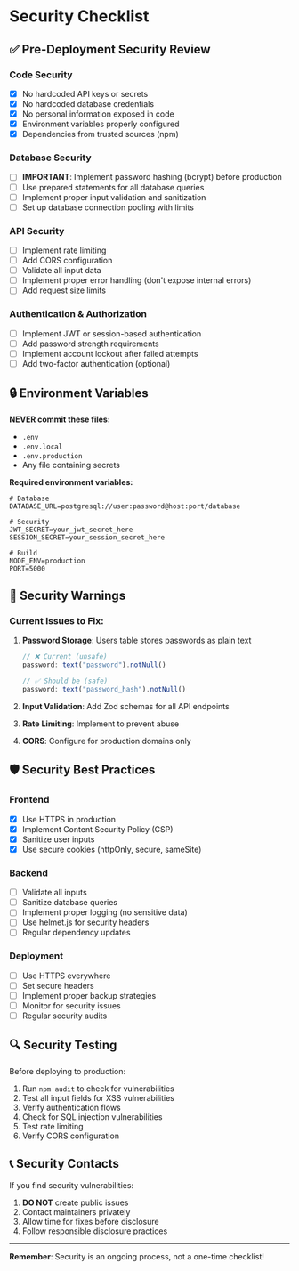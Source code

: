 # Security Checklist

## ✅ Pre-Deployment Security Review

### Code Security
- [x] No hardcoded API keys or secrets
- [x] No hardcoded database credentials
- [x] No personal information exposed in code
- [x] Environment variables properly configured
- [x] Dependencies from trusted sources (npm)

### Database Security
- [ ] **IMPORTANT**: Implement password hashing (bcrypt) before production
- [ ] Use prepared statements for all database queries
- [ ] Implement proper input validation and sanitization
- [ ] Set up database connection pooling with limits

### API Security
- [ ] Implement rate limiting
- [ ] Add CORS configuration
- [ ] Validate all input data
- [ ] Implement proper error handling (don't expose internal errors)
- [ ] Add request size limits

### Authentication & Authorization
- [ ] Implement JWT or session-based authentication
- [ ] Add password strength requirements
- [ ] Implement account lockout after failed attempts
- [ ] Add two-factor authentication (optional)

## 🔒 Environment Variables

**NEVER commit these files:**
- `.env`
- `.env.local`
- `.env.production`
- Any file containing secrets

**Required environment variables:**
```env
# Database
DATABASE_URL=postgresql://user:password@host:port/database

# Security
JWT_SECRET=your_jwt_secret_here
SESSION_SECRET=your_session_secret_here

# Build
NODE_ENV=production
PORT=5000
```

## 🚨 Security Warnings

### Current Issues to Fix:
1. **Password Storage**: Users table stores passwords as plain text
   ```typescript
   // ❌ Current (unsafe)
   password: text("password").notNull()
   
   // ✅ Should be (safe)
   password: text("password_hash").notNull()
   ```

2. **Input Validation**: Add Zod schemas for all API endpoints
3. **Rate Limiting**: Implement to prevent abuse
4. **CORS**: Configure for production domains only

## 🛡️ Security Best Practices

### Frontend
- [x] Use HTTPS in production
- [x] Implement Content Security Policy (CSP)
- [x] Sanitize user inputs
- [x] Use secure cookies (httpOnly, secure, sameSite)

### Backend
- [ ] Validate all inputs
- [ ] Sanitize database queries
- [ ] Implement proper logging (no sensitive data)
- [ ] Use helmet.js for security headers
- [ ] Regular dependency updates

### Deployment
- [ ] Use HTTPS everywhere
- [ ] Set secure headers
- [ ] Implement proper backup strategies
- [ ] Monitor for security issues
- [ ] Regular security audits

## 🔍 Security Testing

Before deploying to production:
1. Run `npm audit` to check for vulnerabilities
2. Test all input fields for XSS vulnerabilities
3. Verify authentication flows
4. Check for SQL injection vulnerabilities
5. Test rate limiting
6. Verify CORS configuration

## 📞 Security Contacts

If you find security vulnerabilities:
1. **DO NOT** create public issues
2. Contact maintainers privately
3. Allow time for fixes before disclosure
4. Follow responsible disclosure practices

---

**Remember**: Security is an ongoing process, not a one-time checklist! 